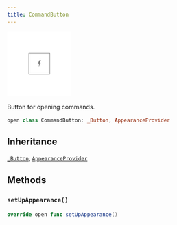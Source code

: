 ```yaml
---
title: CommandButton
---
```

![CommandButton](../../../../../assets/CommandButton_documentation.default-light.png)

Button for opening commands.

``` swift
open class CommandButton: _Button, AppearanceProvider 
```

## Inheritance

[`_Button`](../_button.md), [`AppearanceProvider`](../../utils/appearance-provider.md)

## Methods

### `setUpAppearance()`

``` swift
override open func setUpAppearance() 
```

